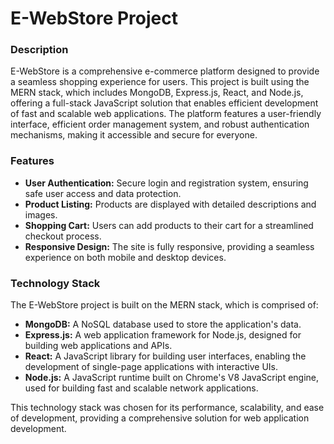 # E-WebStore Project

### Description

E-WebStore is a comprehensive e-commerce platform designed to provide a seamless shopping experience for users. This project is built using the MERN stack, which includes MongoDB, Express.js, React, and Node.js, offering a full-stack JavaScript solution that enables efficient development of fast and scalable web applications. The platform features a user-friendly interface, efficient order management system, and robust authentication mechanisms, making it accessible and secure for everyone.

### Features

- **User Authentication:** Secure login and registration system, ensuring safe user access and data protection.
- **Product Listing:** Products are displayed with detailed descriptions and images.
- **Shopping Cart:** Users can add products to their cart for a streamlined checkout process.
- **Responsive Design:** The site is fully responsive, providing a seamless experience on both mobile and desktop devices.

### Technology Stack

The E-WebStore project is built on the MERN stack, which is comprised of:

- **MongoDB:** A NoSQL database used to store the application's data.
- **Express.js:** A web application framework for Node.js, designed for building web applications and APIs.
- **React:** A JavaScript library for building user interfaces, enabling the development of single-page applications with interactive UIs.
- **Node.js:** A JavaScript runtime built on Chrome's V8 JavaScript engine, used for building fast and scalable network applications.

This technology stack was chosen for its performance, scalability, and ease of development, providing a comprehensive solution for web application development.



